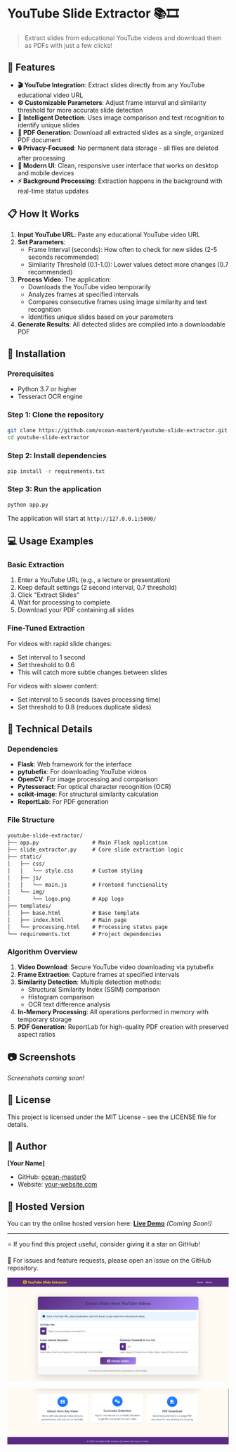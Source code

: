 # YouTube Slide Extractor 📚🎞️

> Extract slides from educational YouTube videos and download them as PDFs with just a few clicks!



## 🌟 Features

- **🎬 YouTube Integration**: Extract slides directly from any YouTube educational video URL
- **⚙️ Customizable Parameters**: Adjust frame interval and similarity threshold for more accurate slide detection
- **🧠 Intelligent Detection**: Uses image comparison and text recognition to identify unique slides
- **📄 PDF Generation**: Download all extracted slides as a single, organized PDF document
- **🔒 Privacy-Focused**: No permanent data storage - all files are deleted after processing
- **🎨 Modern UI**: Clean, responsive user interface that works on desktop and mobile devices
- **⚡ Background Processing**: Extraction happens in the background with real-time status updates

## 📋 How It Works

1. **Input YouTube URL**: Paste any educational YouTube video URL
2. **Set Parameters**: 
   - Frame Interval (seconds): How often to check for new slides (2-5 seconds recommended)
   - Similarity Threshold (0.1-1.0): Lower values detect more changes (0.7 recommended)
3. **Process Video**: The application:
   - Downloads the YouTube video temporarily
   - Analyzes frames at specified intervals
   - Compares consecutive frames using image similarity and text recognition
   - Identifies unique slides based on your parameters
4. **Generate Results**: All detected slides are compiled into a downloadable PDF

## 🚀 Installation

### Prerequisites

- Python 3.7 or higher
- Tesseract OCR engine

### Step 1: Clone the repository

```bash
git clone https://github.com/ocean-master0/youtube-slide-extractor.git
cd youtube-slide-extractor
```

### Step 2: Install dependencies

```bash
pip install -r requirements.txt
```

### Step 3: Run the application

```bash
python app.py
```

The application will start at `http://127.0.0.1:5000/`

## 💻 Usage Examples

### Basic Extraction

1. Enter a YouTube URL (e.g., a lecture or presentation)
2. Keep default settings (2 second interval, 0.7 threshold)
3. Click "Extract Slides"
4. Wait for processing to complete
5. Download your PDF containing all slides

### Fine-Tuned Extraction

For videos with rapid slide changes:
- Set interval to 1 second
- Set threshold to 0.6
- This will catch more subtle changes between slides

For videos with slower content:
- Set interval to 5 seconds (saves processing time)
- Set threshold to 0.8 (reduces duplicate slides)

## 🧰 Technical Details

### Dependencies

- **Flask**: Web framework for the interface
- **pytubefix**: For downloading YouTube videos
- **OpenCV**: For image processing and comparison
- **Pytesseract**: For optical character recognition (OCR)
- **scikit-image**: For structural similarity calculation
- **ReportLab**: For PDF generation

### File Structure

```
youtube-slide-extractor/
├── app.py                 # Main Flask application
├── slide_extractor.py     # Core slide extraction logic
├── static/
│   ├── css/
│   │   └── style.css      # Custom styling
│   ├── js/
│   │   └── main.js        # Frontend functionality
│   └── img/
│       └── logo.png       # App logo
├── templates/
│   ├── base.html          # Base template
│   ├── index.html         # Main page
│   └── processing.html    # Processing status page
└── requirements.txt       # Project dependencies
```

### Algorithm Overview

1. **Video Download**: Secure YouTube video downloading via pytubefix
2. **Frame Extraction**: Capture frames at specified intervals
3. **Similarity Detection**: Multiple detection methods:
   - Structural Similarity Index (SSIM) comparison
   - Histogram comparison
   - OCR text difference analysis
4. **In-Memory Processing**: All operations performed in memory with temporary storage
5. **PDF Generation**: ReportLab for high-quality PDF creation with preserved aspect ratios

## 📷 Screenshots

*Screenshots coming soon!*

## 📝 License

This project is licensed under the MIT License - see the LICENSE file for details.

## 👤 Author

**[Your Name]**

- GitHub: [ocean-master0](https://github.com/ocean-master0)
- Website: [your-website.com](https://your-website.com)

## 🔗 Hosted Version

You can try the online hosted version here: **[Live Demo](#)** *(Coming Soon!)*

---

⭐ If you find this project useful, consider giving it a star on GitHub!

📧 For issues and feature requests, please open an issue on the GitHub repository.

![Screenshot 1](https://github.com/ocean-master0/youtube-slide-extractor/blob/main/screenshots/Screenshot%202025-04-19%20203213.png?raw=true)

![Screenshot 2](https://github.com/ocean-master0/youtube-slide-extractor/blob/main/screenshots/Screenshot%202025-04-19%20203658.png?raw=true)

